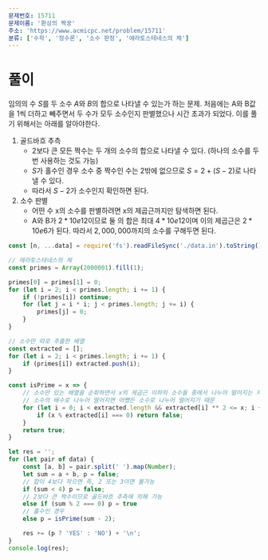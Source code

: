 ```yaml
---
문제번호: 15711
문제이름: '환상의 짝꿍'
주소: 'https://www.acmicpc.net/problem/15711'
분류: ['수학', '정수론', '소수 판정', '에라토스테네스의 체']
---
```


# 풀이

임의의 수 $S$를 두 소수 $A$와 $B$의 합으로 나타낼 수 있는가 하는 문제. 처음에는 A와 B값을 1씩 더하고 빼주면서 두 수가 모두 소수인지 판별했으나 시간 초과가 되었다. 이를 풀기 위해서는 아래를 알아야한다.

1. 골드바흐 추측
    - 2보다 큰 모든 짝수는 두 개의 소수의 합으로 나타낼 수 있다. (하나의 소수를 두 번 사용하는 것도 가능)
    - $S$가 홀수인 경우 소수 중 짝수인 수는 2밖에 없으므로 $S = 2 + (S - 2)$로 나타낼 수 있다.
    - 따라서 $S - 2$가 소수인지 확인하면 된다.
2. 소수 판별
    - 어떤 수 x의 소수를 판별하려면 x의 제곱근까지만 탐색하면 된다.
    - A와 B가 $2 * 10e12$이므로 둘 의 합은 최대 $4 * 10e12$이며 이의 제곱근은 $2 * 10e6$가 된다. 따라서 $2,000,000$까지의 소수를 구해두면 된다.

```js
const [n, ...data] = require('fs').readFileSync('./data.in').toString().trim().split('\n');

// 에라토스테네스의 체
const primes = Array(2000001).fill(1);

primes[0] = primes[1] = 0;
for (let i = 2; i < primes.length; i += 1) {
    if (!primes[i]) continue;
    for (let j = i * i; j < primes.length; j += i) {
        primes[j] = 0;
    }
}

// 소수만 따로 추출한 배열
const extracted = [];
for (let i = 2; i < primes.length; i += 1) {
    if (primes[i]) extracted.push(i);
}

const isPrime = x => {
    // 소수만 있는 배열을 순회하면서 x의 제곱근 이하의 소수들 중에서 나누어 떨어지는 지 확인
    // 소수의 배수로 나누어 떨어지면 어쨌든 소수로 나누어 떨어지기 때문
    for (let i = 0; i < extracted.length && extracted[i] ** 2 <= x; i += 1) {
        if (x % extracted[i] === 0) return false;
    }
    return true;
}

let res = '';
for (let pair of data) {
    const [a, b] = pair.split(' ').map(Number);
    let sum = a + b, p = false;
    // 합이 4보다 작으면 즉, 2 또는 3이면 불가능
    if (sum < 4) p = false;
    // 2보다 큰 짝수이므로 골드바흐 추측에 의해 가능
    else if (sum % 2 === 0) p = true
    // 홀수인 경우
    else p = isPrime(sum - 2);

    res += (p ? 'YES' : 'NO') + '\n';
}
console.log(res);
```

